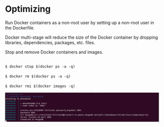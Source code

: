 # Optimizing

Run Docker containers as a non-root user by setting up a non-root user in the Dockerfile.

Docker multi-stage will reduce the size of the Docker container by dropping libraries, dependencies, packages, etc. files.

Stop and remove Docker containers and images.

```

$ docker stop $(docker ps -a -q)

$ docker rm $(docker ps -a -q)

$ docker rmi $(docker images -q)

```
![alt text](https://github.com/jylhakos/DevOpsWithDocker/blob/main/3/3.7/3.7.png?raw=true)